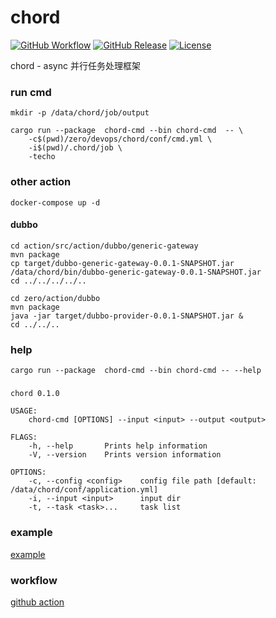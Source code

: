 # chord

[![GitHub Workflow](https://img.shields.io/github/workflow/status/bit-ranger/chord/docker-cargo)](https://github.com/bit-ranger/chord/actions)
[![GitHub Release](https://img.shields.io/github/v/release/bit-ranger/chord?include_prereleases)](https://github.com/bit-ranger/chord/releases/latest)
[![License](https://img.shields.io/github/license/bit-ranger/chord)](https://github.com/bit-ranger/chord/blob/master/LICENSE)

chord - async 并行任务处理框架


    
### run cmd

    mkdir -p /data/chord/job/output

    cargo run --package  chord-cmd --bin chord-cmd  -- \ 
        -c$(pwd)/zero/devops/chord/conf/cmd.yml \ 
        -i$(pwd)/.chord/job \
        -techo


### other action

    docker-compose up -d

#### dubbo
    cd action/src/action/dubbo/generic-gateway
    mvn package
    cp target/dubbo-generic-gateway-0.0.1-SNAPSHOT.jar /data/chord/bin/dubbo-generic-gateway-0.0.1-SNAPSHOT.jar
    cd ../../../../..

    cd zero/action/dubbo
    mvn package
    java -jar target/dubbo-provider-0.0.1-SNAPSHOT.jar &
    cd ../../..

    

### help

    cargo run --package  chord-cmd --bin chord-cmd -- --help

##### 

    chord 0.1.0

    USAGE:
        chord-cmd [OPTIONS] --input <input> --output <output>

    FLAGS:
        -h, --help       Prints help information
        -V, --version    Prints version information

    OPTIONS:
        -c, --config <config>    config file path [default: /data/chord/conf/application.yml]
        -i, --input <input>      input dir
        -t, --task <task>...     task list

### example

[example](https://github.com/bit-ranger/chord/tree/master/zero/devops/chord/job/input)

### workflow

[github action](https://github.com/bit-ranger/chord/blob/master/.github/workflows/multi.yml)